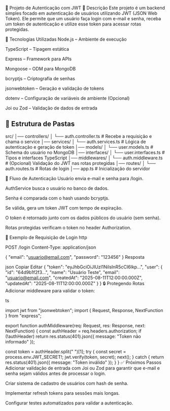 📌 Projeto de Autenticação com JWT
📖 Descrição
Este projeto é um backend simples focado em autenticação de usuários utilizando JWT (JSON Web Token).
Ele permite que um usuário faça login com e-mail e senha, receba um token de autenticação e utilize esse token para acessar rotas protegidas.

🚀 Tecnologias Utilizadas
Node.js – Ambiente de execução

TypeScript – Tipagem estática

Express – Framework para APIs

Mongoose – ODM para MongoDB

bcryptjs – Criptografia de senhas

jsonwebtoken – Geração e validação de tokens

dotenv – Configuração de variáveis de ambiente
(Opcional)

Joi ou Zod – Validação de dados de entrada

## 📂 Estrutura de Pastas
src/
│── controllers/
│   └── auth.controller.ts      # Recebe a requisição e chama o service
│── services/
│   └── auth.services.ts        # Lógica de autenticação e geração de token
│── models/
│   └── user.models.ts          # Schema do usuário no MongoDB
│── interfaces/
│   └── user.interfaces.ts      # Tipos e interfaces TypeScript
│── middlewares/
│   └── auth.middleware.ts      # (Opcional) Validação do JWT nas rotas protegidas
│── routes/
│   └── auth.routes.ts          # Rotas de login
│── app.ts                      # Inicialização do servidor

🔑 Fluxo de Autenticação
Usuário envia e-mail e senha para /login.

AuthService busca o usuário no banco de dados.

Senha é comparada com o hash usando bcryptjs.

Se válida, gera um token JWT com tempo de expiração.

O token é retornado junto com os dados públicos do usuário (sem senha).

Rotas protegidas verificam o token no header Authorization.

📜 Exemplo de Requisição de Login
http

POST /login
Content-Type: application/json

{
  "email": "usuario@email.com",
  "password": "123456"
}
Resposta

json
Copiar
Editar
{
  "token": "eyJhbGciOiJIUzI1NiIsInR5cCI6Ikp...",
  "user": {
    "id": "64d9b1f2f3...",
    "name": "Usuário Teste",
    "email": "usuario@email.com",
    "createdAt": "2025-08-11T12:00:00.000Z",
    "updatedAt": "2025-08-11T12:00:00.000Z"
  }
}
🔒 Protegendo Rotas
Adicionar middleware para validar o token:

ts

import jwt from "jsonwebtoken";
import { Request, Response, NextFunction } from "express";

export function authMiddleware(req: Request, res: Response, next: NextFunction) {
  const authHeader = req.headers.authorization;
  if (!authHeader) return res.status(401).json({ message: "Token não informado" });

  const token = authHeader.split(" ")[1];
  try {
    const secret = process.env.JWT_SECRET!;
    jwt.verify(token, secret);
    next();
  } catch {
    return res.status(401).json({ message: "Token inválido" });
  }
}
✅ Próximos Passos
Adicionar validação de entrada com Joi ou Zod para garantir que e-mail e senha sejam válidos antes de processar o login.

Criar sistema de cadastro de usuários com hash de senha.

Implementar refresh tokens para sessões mais longas.

Configurar testes automatizados para validar a autenticação.